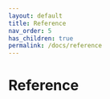 ```yaml
---
layout: default
title: Reference
nav_order: 5
has_children: true
permalink: /docs/reference
---
```


# Reference